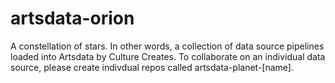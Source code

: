 # artsdata-orion

A constellation of stars. In other words, a collection of data source pipelines loaded into Artsdata by Culture Creates. To collaborate on an individual data source, please create indivdual repos called artsdata-planet-[name].

